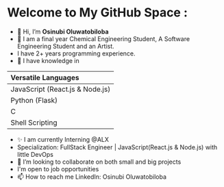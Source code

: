 # Welcome to My GitHub Space :
- 👋 Hi, I’m **Osinubi Oluwatobiloba**
- 👀 I am a final year Chemical Engineering Student, A Software Engineering Student and an Artist.
- I have 2+ years programming experience.
- 🌱 I have knowledge in

| Versatile Languages |
| :------- |
| JavaScript (React.js & Node.js) |
| Python (Flask) |
| C |
| Shell Scripting |
- ✨ I am currently Interning @ALX 
- Specialization: FullStack Engineer | JavaScript(React.js & Node.js) with little DevOps
- 💞️ I’m looking to collaborate on both small and big projects
- I'm open to job opportunities
- 📫 How to reach me LinkedIn: Osinubi Oluwatobiloba

<!---
TobyMike-max/TobyMike-max is a ✨ special ✨ repository because its `README.md` (this file) appears on your GitHub profile.
You can click the Preview link to take a look at your changes.
--->
